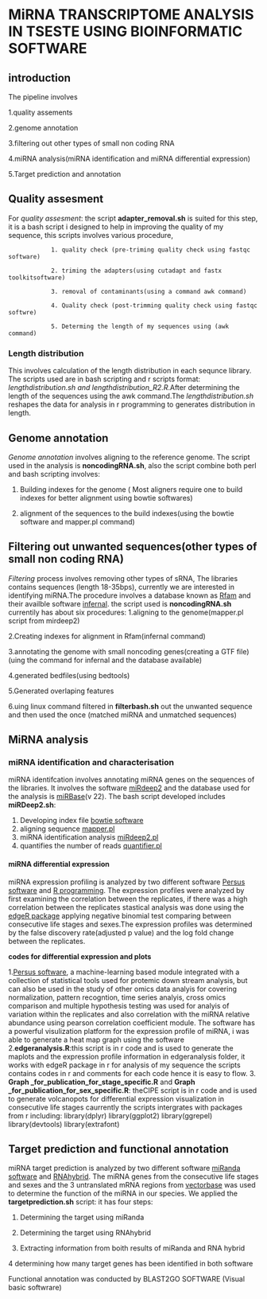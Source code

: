 # MiRNA TRANSCRIPTOME ANALYSIS IN TSESTE  USING BIOINFORMATIC SOFTWARE
## introduction
The pipeline involves 

1.quality assements

2.genome annotation

3.filtering out other types of small non coding RNA 

4.miRNA analysis(miRNA identification and miRNA differential expression)

5.Target prediction and annotation

## Quality assesment
For *quality assesment*: the script **adapter_removal.sh** is suited for this step, it is a bash script i designed to help in improving the quality of my sequence, this scripts involves various procedure, 
               
                1. quality check (pre-triming quality check using fastqc software)
                
                2. triming the adapters(using cutadapt and fastx toolkitsoftware)
                
                3. removal of contaminants(using a command awk command)
               
                4. Quality check (post-trimming quality check using fastqc softwre)
                
                5. Determing the length of my sequences using (awk command)
### Length distribution
This involves calculation of the length distribution in each sequnce library. The scripts used are in bash scripting and r scripts format: **lengthdistribution.sh* and *lengthdistribution_R2.R**.After determining the length of the sequences using the awk command.The *lengthdistribution.sh* reshapes the data for analysis in r programming to generates distribution in length. 

## Genome annotation 
*Genome annotation* involves aligning to the reference genome. The script used in the analysis is  **noncodingRNA.sh**, also the script combine both perl and bash scripting involves:
1. Building indexes for the genome ( Most aligners require one to build indexes for better alignment using bowtie softwares) 

2. alignment of the sequences to the build indexes(using the bowtie software and mapper.pl command)

## Filtering out unwanted sequences(other types of small non coding RNA)
*Filtering* process involves removing other types of sRNA, The libraries contains sequences (length 18-35bps), currently we are interested in identifying miRNA.The procedure involves a database known as [Rfam](https://academic.oup.com/nar/article/46/D1/D335/4588106) and their availble software [infernal](http://eddylab.org/infernal/). the script used is  **noncodingRNA.sh** currentily has about six procedures:
1.aligning to the genome(mapper.pl script from mirdeep2)

2.Creating indexes for alignment in Rfam(infernal command)

3.annotating the genome with small noncoding genes(creating a GTF file)(uing the command for infernal and the database available)

4.generated bedfiles(using bedtools)

5.Generated overlaping features

6.uing linux command filtered in **filterbash.sh** out the unwanted sequence and then used the once (matched miRNA and unmatched sequences)

## MiRNA analysis
### miRNA identification and characterisation
miRNA identifcation involves annotating miRNA genes on the sequences of the libraries. It involves the software [miRdeep2](https://www.ncbi.nlm.nih.gov/pmc/articles/PMC3245920/) and the database used for the analysis is [miRBase](http://www.mirbase.org/)(v 22). The bash script developed includes **miRDeep2.sh**:
1. Developing index file [bowtie software](http://bowtie-bio.sourceforge.net/index.shtml) 
2. aligning sequence [mapper.pl](https://github.com/rajewsky-lab/mirdeep2)
3. miRNA identification analysis [miRdeep2.pl](https://github.com/rajewsky-lab/mirdeep2)
4. quantifies the number of reads [quantifier.pl](https://github.com/rajewsky-lab/mirdeep2)

#### miRNA differential expression
miRNA expression profiling is analyzed by two different software [Persus software](http://www.perseus-framework.org) and [R programming](https://cran.r-project.org/bin/windows/base/). The expression profiles were analyzed by first examining the correlation between the replicates, if there was a high correlation between the replicates stastical analysis was done using the [edgeR package](https://bioconductor.org/packages/release/bioc/html/edgeR.html) applying negative binomial test comparing between consecutive life stages and sexes.The expression profiles was determined by the false discovery rate(adjusted p value) and the log fold change between the replicates.

**codes for differential expression and plots** 

1.[Persus software](http://www.perseus-framework.org), a machine-learning based module  integrated with a collection of statistical tools  used for protemic down stream analysis, but can also be used in the study of other omics data analyis for covering normalization, pattern recogntion, time series analyis, cross omics comparison and multiple hypothesis testing   was used for analyis of variation within the replicates and also correlation with the miRNA relative abundance using pearson correlation coefficient module.
The software has a powerful visulization platform for the expression profile of miRNA, i was able to generate a heat map graph using the software  
2.**edgeranalysis.R**:this script is in r code and is used to generate the maplots and the expression profile information in edgeranalysis folder, it works with edgeR package in r for analysis of my sequence the scripts contains codes in r and comments for each code hence it is easy to flow. 
3. **Graph _for_publication_for_stage_specific.R** and **Graph _for_publication_for_sex_specific.R**: theCIPE
script is in r code and is used to generate volcanopots for differential expression visualization in consecutive life stages caurrently the scripts intergrates with packages from r including:
library(dplyr)
library(ggplot2)
library(ggrepel)
library(devtools)
library(extrafont)

## Target prediction and functional annotation
miRNA target prediction is analyzed by two different software [miRanda software](http://www.mirtoolsgallery.org/miRToolsGallery/node/1055) and [RNAhybrid](https://www.ncbi.nlm.nih.gov/pmc/articles/PMC1538877/). The miRNA genes from the consecutive life stages and sexes and the 3 untranslated mRNA regions from [vectorbase](https://www.vectorbase.org) was used to determine the function of the miRNA in our species. We applied the **targetprediction.sh** script: it has four steps:
 1. Determining the target using miRanda

 2. Determining the target using RNAhybrid

 3. Extracting information from boith results of miRanda and RNA hybrid

  4 determining how many target genes has been identified in both software

 Functional annotation was conducted by BLAST2GO SOFTWARE (Visual basic softwrare)
